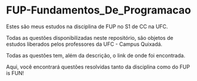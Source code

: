 # FUP-Fundamentos_De_Programacao
Estes são meus estudos na disciplina de FUP no S1 de CC na UFC.

Todas as questões disponibilizadas neste repositório, são objetos de estudos liberados pelos professores da UFC - Campus Quixadá. 

Todas as questões tem, além da descrição, o link de onde foi encontrada.

Aqui, você encontrará questões resolvidas tanto da disciplina como do FUP is FUN!

